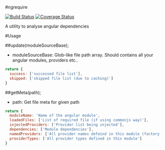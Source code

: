 #ngrequire

[![Build Status](https://travis-ci.org/randing89/ngrequire.svg)](https://travis-ci.org/randing89/ngrequire)
[![Coverage Status](https://coveralls.io/repos/randing89/ngrequire/badge.svg?branch=master)](https://coveralls.io/r/randing89/ngrequire?branch=master)

A utility to analyse angular dependencies

#Usage

##update(moduleSourceBase);

- moduleSourceBase: Glob-like file path array. Should contains all your angular modules, providers etc..

```javascript
return {
  success: ['successed file list'],
  skipped: ['skipped file list (due to caching)']
}
```

##getMeta(path);

- path: Get file meta for given path

```javascript
return {
  moduleName: 'Name of the angular module',
  loadedFiles: ['List of required file (if using commonjs way)'],
  injectedProviders: ['Provider list being injected'],
  dependencies: ['Module dependencies'],
  namedProviders: ['All provider names defeind in this module (factory, service etc)'],
  providerTypes: ['All provider types defined in this module']
}
```


